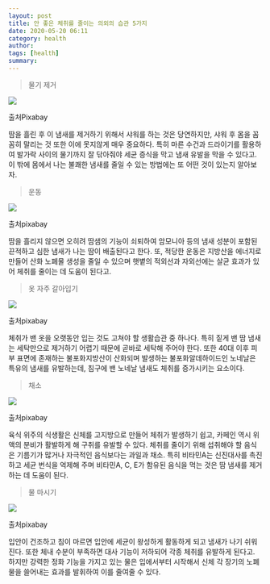 ```yaml
---
layout: post
title: 안 좋은 체취를 줄이는 의외의 습관 5가지
date: 2020-05-20 06:11
category: health
author: 
tags: [health]
summary: 
---
```



> 물기 제거  

![](https://img1.daumcdn.net/thumb/R720x0/?fname=https%3A%2F%2Ft1.daumcdn.net%2Fliveboard%2Finterstella-story%2F57bdb323351a429594060d9bfd1034dc.jpg)

출처Pixabay

땀을 흘린 후 이 냄새를 제거하기 위해서 샤워를 하는 것은 당연하지만, 샤워 후 몸을 꼼꼼히 말리는 것 또한 이에 못지않게 매우 중요하다. 특히 마른 수건과 드라이기를 활용하여 발가락 사이의 물기까지 잘 닦아줘야 세균 증식을 막고 냄새 유발을 막을 수 있다고. 이 밖에 몸에서 나는 불쾌한 냄새를 줄일 수 있는 방법에는 또 어떤 것이 있는지 알아보자.

> 운동  

![](https://img1.daumcdn.net/thumb/R720x0/?fname=https%3A%2F%2Ft1.daumcdn.net%2Fliveboard%2Finterstella-story%2F3417a08f386f4cefb03ff4a1107f68ae.jpg)

출처pixabay

땀을 흘리지 않으면 오히려 땀샘의 기능이 쇠퇴하여 암모니아 등의 냄새 성분이 포함된 끈적하고 심한 냄새가 나는 땀이 배출된다고 한다. 또, 적당한 운동은 지방산을 에너지로 만들어 산화 노폐물 생성을 줄일 수 있으며 햇볕의 적외선과 자외선에는 살균 효과가 있어 체취를 줄이는 데 도움이 된다고.

> 옷 자주 갈아입기  

![](https://img1.daumcdn.net/thumb/R720x0/?fname=https%3A%2F%2Ft1.daumcdn.net%2Fliveboard%2Finterstella-story%2Fccb1bba345a1458fab7990f50902ef5c.jpg)

출처pixabay

체취가 밴 옷을 오랫동안 입는 것도 고쳐야 할 생활습관 중 하나다. 특히 짙게 밴 땀 냄새는 세탁만으로 제거하기 어렵기 때문에 곧바로 세탁해 주어야 한다. 또한 40대 이후 피부 표면에 존재하는 불포화지방산이 산화되며 발생하는 불포화알데하이드인 노네날은 특유의 냄새를 유발하는데, 침구에 밴 노네날 냄새도 체취를 증가시키는 요소이다.

> 채소  

![](https://img1.daumcdn.net/thumb/R720x0/?fname=https%3A%2F%2Ft1.daumcdn.net%2Fliveboard%2Finterstella-story%2F00ccef2029ee462d9e2c59b0551c792d.jpg)

출처pixabay

육식 위주의 식생활은 신체를 고지방으로 만들어 체취가 발생하기 쉽고, 카페인 역시 위액의 분비가 활발하게 해 구취를 유발할 수 있다. 체취를 줄이기 위해 섭취해야 할 음식은 기름기가 많거나 자극적인 음식보다는 과일과 채소. 특히 비타민A는 신진대사를 촉진하고 세균 번식을 억제해 주며 비타민A, C, E가 함유된 음식을 먹는 것은 땀 냄새를 제거하는 데 도움이 된다.

> 물 마시기  

![](https://img1.daumcdn.net/thumb/R720x0/?fname=https%3A%2F%2Ft1.daumcdn.net%2Fliveboard%2Finterstella-story%2F394dce4f71de4b5fa831670513394320.jpg)

출처pixabay

입안이 건조하고 침이 마르면 입안에 세균이 왕성하게 활동하게 되고 냄새가 나기 쉬워진다. 또한 체내 수분이 부족하면 대사 기능이 저하되어 각종 체취를 유발하게 된다고. 하지만 강력한 정화 기능을 가지고 있는 물은 입에서부터 시작해서 신체 각 장기의 노폐물을 쓸어내는 효과를 발휘하여 이를 줄여줄 수 있다.
